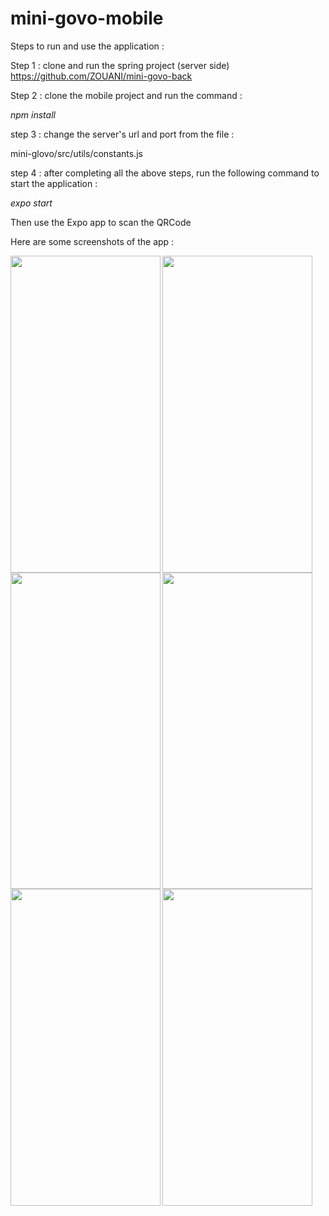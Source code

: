 # mini-govo-mobile

Steps to run and use the application :

Step 1 : 
clone and run the spring project (server side) https://github.com/ZOUANI/mini-govo-back

Step 2 :
clone the mobile project and run the command :

<i>npm install</i>

step 3 :
change the server's url and port from the file : 

mini-glovo/src/utils/constants.js

step 4 :
after completing all the above steps, run the following command to start the application :

<i>expo start</i> 

Then use the Expo app to scan the QRCode


Here are some screenshots of the app :

<a href="https://i.ibb.co/w74N6Kj/44383229-c6c9-4f53-ab2a-b95728587f96.jpg">
  <img src="https://i.ibb.co/w74N6Kj/44383229-c6c9-4f53-ab2a-b95728587f96.jpg" align="left" height="506.67" width="240" >
</a>

<a href="https://i.ibb.co/8mSY9YS/06199c46-afcf-41ec-91ab-9f4200093cf6.jpg">
  <img src="https://i.ibb.co/8mSY9YS/06199c46-afcf-41ec-91ab-9f4200093cf6.jpg" align="left" height="506.67" width="240" >
</a>

<a href="https://i.ibb.co/VSq2gjG/32d911c5-2275-4ece-9e17-e658d7831560.jpg">
  <img src="https://i.ibb.co/VSq2gjG/32d911c5-2275-4ece-9e17-e658d7831560.jpg" align="left" height="506.67" width="240" >
</a>
&nbsp;
&nbsp;
<a href="https://i.ibb.co/Mp5LTqz/38377219-fff5-4c1f-bd2c-72ded14c83dd.jpg">
  <img src="https://i.ibb.co/Mp5LTqz/38377219-fff5-4c1f-bd2c-72ded14c83dd.jpg" align="left" height="506.67" width="240" >
</a>

<a href="https://i.ibb.co/1MDw4VV/43be3540-6a82-470b-a700-6fdc67073d1f.jpg">
  <img src="https://i.ibb.co/1MDw4VV/43be3540-6a82-470b-a700-6fdc67073d1f.jpg" align="left" height="506.67" width="240" >
</a>

<a href="https://i.ibb.co/Lt8cp08/0589c1e1-c127-4b9e-b142-bb7ec2d1fed4.jpg">
  <img src="https://i.ibb.co/Lt8cp08/0589c1e1-c127-4b9e-b142-bb7ec2d1fed4.jpg" align="left" height="506.67" width="240" >
</a>

